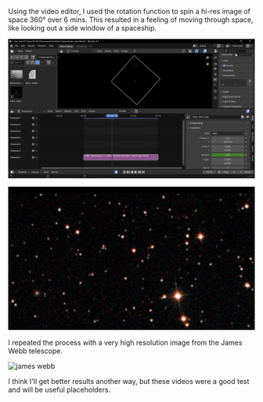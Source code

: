 Using the video editor, I used the
rotation function to spin a hi-res
image of space 360° over 6 mins.
This resulted in a feeling of moving
through space, like looking out a
side window of a spaceship.

![spin video](./images/day-2.0-star-spin.png)

![stars](./images/day-2.1-star-spin.png)

I repeated the process with a very
high resolution image from the
James Webb telescope.

![james webb](.images/day-2.2-james-webb.png)

I think I'll get better results another way, but these videos were a good test and will be useful placeholders.

<div style="height: 1em"> </div>
